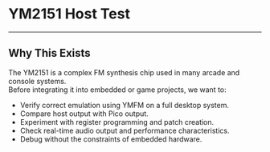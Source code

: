 # YM2151 Host Test

---

## Why This Exists

The YM2151 is a complex FM synthesis chip used in many arcade and console systems.  
Before integrating it into embedded or game projects, we want to:

- Verify correct emulation using YMFM on a full desktop system.
- Compare host output with Pico output.
- Experiment with register programming and patch creation.
- Check real-time audio output and performance characteristics.
- Debug without the constraints of embedded hardware.
